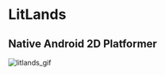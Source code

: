 # LitLands
## Native Android 2D Platformer

![litlands_gif](https://user-images.githubusercontent.com/34845402/51773246-0fe5fe80-20a3-11e9-90f6-d88cc0e8c26e.gif)

